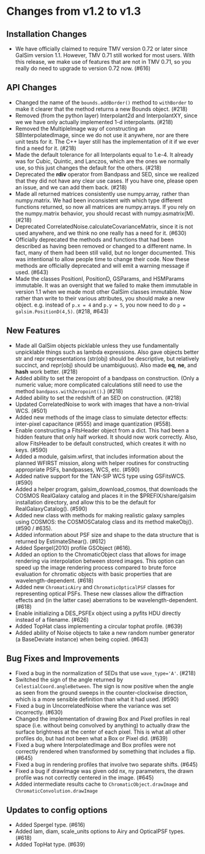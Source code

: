 Changes from v1.2 to v1.3
=========================

Installation Changes
--------------------

- We have officially claimed to require TMV version 0.72 or later since
  GalSim version 1.1.  However, TMV 0.71 still worked for most users.
  With this release, we make use of features that are not in TMV 0.71, so
  you really do need to upgrade to version 0.72 now. (#616)


API Changes
-----------

- Changed the name of the `bounds.addBorder()` method to `withBorder` to make
  it clearer that the method returns a new Bounds object. (#218)
- Removed (from the python layer) Interpolant2d and InterpolantXY, since we
  we have only actually implemented 1-d interpolants. (#218)
- Removed the MultipleImage way of constructing an SBInterpolatedImage, since
  we do not use it anywhere, nor are there unit tests for it.  The C++ layer
  still has the implementation of it if we ever find a need for it. (#218)
- Made the default tolerance for all Interpolants equal to 1.e-4.  It already
  was for Cubic, Quintic, and Lanczos, which are the ones we normally use,
  so this just changes the default for the others. (#218)
- Deprecated the __rdiv__ operator from Bandpass and SED, since we realized
  that they did not have any clear use cases.  If you have one, please open an
  issue, and we can add them back. (#218)
- Made all returned matrices consistently use numpy.array, rather than
  numpy.matrix.  We had been inconsistent with which type different functions
  returned, so now all matrices are numpy.arrays.  If you rely on the
  numpy.matrix behavior, you should recast with numpy.asmatrix(M). (#218)
- Deprecated CorrelatedNoise.calculateCovarianceMatrix, since it is not used
  anywhere, and we think no one really has a need for it. (#630)
- Officially deprecated the methods and functions that had been described as
  having been removed or changed to a different name.  In fact, many of them
  had been still valid, but no longer documented.  This was intentional to
  allow people time to change their code.  Now these methods are officially
  deprecated and will emit a warning message if used. (#643)
- Made the classes PositionI, PositionD, GSParams, and HSMParams immutable.
  It was an oversight that we failed to make them immutable in version 1.1 when
  we made most other GalSim classes immutable.  Now rather than write to their
  various attributes, you should make a new object. e.g. instead of `p.x = 4`
  and `p.y = 5`, you now need to do `p = galsim.PositionD(4,5)`. (#218, #643)


New Features
------------

- Made all GalSim objects picklable unless they use fundamentally unpicklable
  things such as lambda expressions.  Also gave objects better str and repr
  representations (str(obj) should be descriptive, but relatively succinct,
  and repr(obj) should be unambiguous).  Also made __eq__, __ne__, and __hash__
  work better. (#218)
- Added ability to set the zeropoint of a bandpass on construction.  (Only
  a numeric value; more complicated calculations still need to use the method
  `bandpass.withZeropoint()`.) (#218)
- Added ability to set the redshift of an SED on construction. (#218)
- Updated CorrelatedNoise to work with images that have a non-trivial WCS.
  (#501)
- Added new methods of the image class to simulate detector effects:
  inter-pixel capacitance (#555) and image quantization (#558).
- Enable constructing a FitsHeader object from a dict.  This had been a hidden
  feature that only half worked.  It should now work correctly.  Also, allow
  FitsHeader to be default constructed, which creates it with no keys. (#590)
- Added a module, galsim.wfirst, that includes information about the planned
  WFIRST mission, along with helper routines for constructing appropriate PSFs,
  bandpasses, WCS, etc.  (#590)
- Added native support for the TAN-SIP WCS type using GSFitsWCS. (#590)
- Added a helper program, galsim_download_cosmos, that downloads the COSMOS
  RealGalaxy catalog and places it in the $PREFIX/share/galsim installation
  directory, and allow this to be the default for RealGalaxyCatalog(). (#590)
- Added new class with methods for making realistic galaxy samples using COSMOS:
  the COSMOSCatalog class and its method makeObj(). (#590 / #635).
- Added information about PSF size and shape to the data structure that is
  returned by EstimateShear(). (#612)
- Added Spergel(2010) profile GSObject (#616).
- Added an option to the ChromaticObject class that allows for image rendering
  via interpolation between stored images.  This option can speed up the image
  rendering process compared to brute force evaluation for chromatic objects
  with basic properties that are wavelength-dependent. (#618)
- Added new `ChromaticAiry` and `ChromaticOpticalPSF` classes for representing
  optical PSFs.  These new classes allow the diffraction effects and (in the
  latter case) aberrations to be wavelength-dependent. (#618)
- Enable initializing a DES_PSFEx object using a pyfits HDU directly instead
  of a filename. (#626)
- Added TopHat class implementing a circular tophat profile. (#639)
- Added ability of Noise objects to take a new random number generator (a
  BaseDeviate instance) when being copied. (#643)


Bug Fixes and Improvements
--------------------------

- Fixed a bug in the normalization of SEDs that use `wave_type='A'`. (#218)
- Switched the sign of the angle returned by `CelestialCoord.angleBetween`.
  The sign is now positive when the angle as seen from the ground sweeps in
  the counter-clockwise direction, which is a more sensible definition than
  what it had used. (#590)
- Fixed a bug in UncorrelatedNoise where the variance was set incorrectly.
  (#630)
- Changed the implementation of drawing Box and Pixel profiles in real space
  (i.e. without being convolved by anything) to actually draw the surface
  brightness at the center of each pixel.  This is what all other profiles do,
  but had not been what a Box or Pixel did. (#639)
- Fixed a bug where InterpolatedImage and Box profiles were not correctly
  rendered when transformed by something that includes a flip. (#645)
- Fixed a bug in rendering profiles that involve two separate shifts. (#645)
- Fixed a bug if drawImage was given odd nx, ny parameters, the drawn profile
  was not correctly centered in the image. (#645)
- Added intermediate results cache to `ChromaticObject.drawImage` and
  `ChromaticConvolution.drawImage`

Updates to config options
-------------------------

- Added Spergel type. (#616)
- Added lam, diam, scale_units options to Airy and OpticalPSF types. (#618)
- Added TopHat type. (#639)
